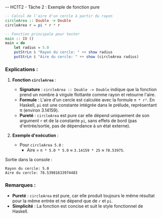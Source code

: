 -- HC1T2 - Tâche 2 : Exemple de fonction pure

```haskell
-- Calcul de l'aire d'un cercle à partir du rayon
circleArea :: Double -> Double
circleArea r = pi * r * r

-- Fonction principale pour tester
main :: IO ()
main = do
    let radius = 5.0
    putStrLn $ "Rayon du cercle: " ++ show radius
    putStrLn $ "Aire du cercle: " ++ show (circleArea radius)
```

### Explications :

1. **Fonction `circleArea`** :
   - **Signature** : `circleArea :: Double -> Double` indique que la fonction prend un nombre à virgule flottante comme rayon et retourne l'aire.
   - **Formule** : L'aire d'un cercle est calculée avec la formule `π * r²`. En Haskell, `pi` est une constante intégrée dans le prélude, représentant π (environ 3.14159).
   - **Pureté** : `circleArea` est pure car elle dépend uniquement de son argument `r` et de la constante `pi`, sans effets de bord (pas d'entrée/sortie, pas de dépendance à un état externe).

2. **Exemple d'exécution** :
   - Pour `circleArea 5.0` :
     - Aire = `π * 5.0 * 5.0` ≈ `3.14159 * 25` ≈ `78.53975`.

Sortie dans la console :
```
Rayon du cercle: 5.0
Aire du cercle: 78.53981633974483
```

### Remarques :
- **Pureté** : `circleArea` est pure, car elle produit toujours le même résultat pour la même entrée et ne dépend que de `r` et `pi`.
- **Simplicité** : La fonction est concise et suit le style fonctionnel de Haskell.
